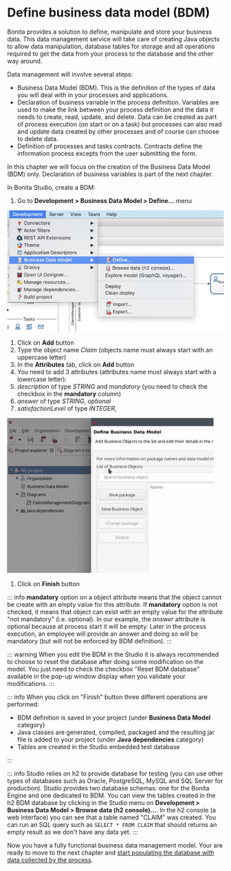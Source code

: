 # Define business data model (BDM)

Bonita provides a solution to define, manipulate and store your business data. This data management service will take care of creating Java objects to allow data manipulation, database tables for storage and all operations required to get the data from your process to the database and the other way around.

Data management will involve several steps:
- Business Data Model (BDM). This is the definition of the types of data you will deal with in your processes and applications.
- Declaration of business variable in the process definition. Variables are used to make the link between your process definition and the data it needs to create, read, update, and delete. Data can be created as part of process execution (on start or on a task) but processes can also read and update data created by other processes and of course can choose to delete data.
- Definition of processes and tasks contracts. Contracts define the information process excepts from the user submitting the form.

In this chapter we will focus on the creation of the Business Data Model (BDM) only. Declaration of business variables is part of the next chapter.

In Bonita Studio, create a BDM:
1. Go to **Development > Business Data Model > Define...** menu

  ![Define business data model menu](images/getting-started-tutorial/define-business-data-model/define-business-data-model-menu.png)
  
1. Click on **Add** button
1. Type the object name _Claim_ (objects name must always start with an uppercase letter)
1. In the **Attributes** tab, click on **Add** button
1. You need to add 3 attributes (attributes name must always start with a lowercase letter):
  1. _description_ of type _STRING_ and _mandatory_ (you need to check the checkbox in the **mandatory** column)
  1. _answer_ of type _STRING_, _optional_
  1. _satisfactionLevel_ of type _INTEGER_, 
  
  ![Create business object with attributes](images/getting-started-tutorial/define-business-data-model/create-business-object-with-attributes.gif)
  
1. Click on **Finish** button

::: info
**mandatory** option on a object attribute means that the object cannot be create with an empty value for this attribute. If **mandatory** option is not checked, it means that object can exist with an empty value for the attribute "not mandatory" (i.e. optional). In our example, the _answer_ attribute is optional because at process start it will be empty. Later in the process execution, an employee will provide an answer and doing so will be mandatory (but will not be enforced by BDM definition).
:::

::: warning
When you edit the BDM in the Studio it is always recommended to choose to reset the database after doing some modification on the model. You just need to check the checkbox "Reset BDM database" available in the pop-up window display when you validate your modifications.
:::

::: info
When you click on "Finish" button three different operations are performed:
- BDM definition is saved in your project (under **Business Data Model** category)
- Java classes are generated, compiled, packaged and the resulting jar file is added to your project (under **Java dependencies** category)
- Tables are created in the Studio embedded test database

:::

::: info
Studio relies on h2 to provide database for testing (you can use other types of databases such as Oracle, PostgreSQL, MySQL and SQL Server for production). Studio provides two database schemas: one for the Bonita Engine and one dedicated to BDM. You can view the tables created in the h2 BDM database by clicking in the Studio menu on **Development > Business Data Model > Browse data (h2 console)...**. In the h2 console (a web interface) you can see that a table named "CLAIM" was created. You can run an SQL query such as `SELECT * FROM CLAIM` that should returns an empty result as we don't have any data yet.
:::

Now you have a fully functional business data management model. Your are ready to move to the next chapter and [start populating the database with data collected by the process](declare-business-variables.md). 
